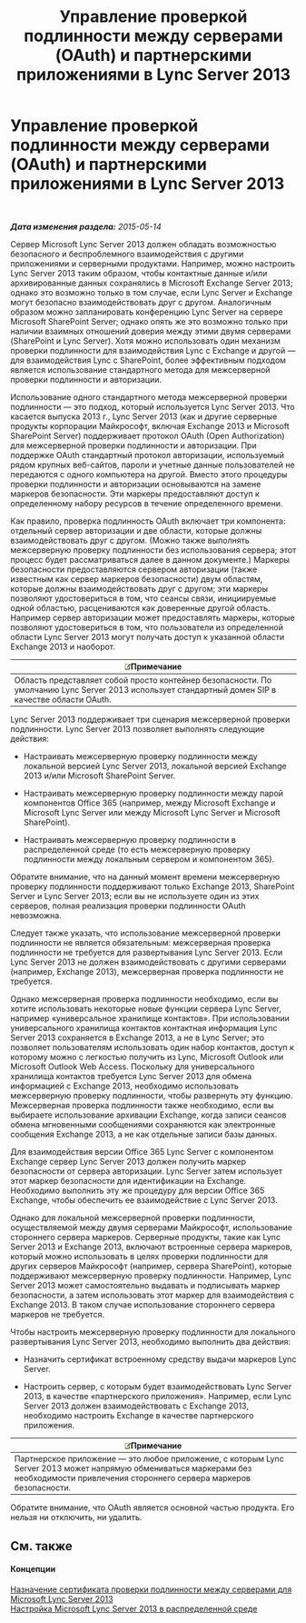 ﻿---
title: Управление проверкой подлинности между серверами (OAuth) и партнерскими приложениями в Lync Server 2013
TOCTitle: Управление проверкой подлинности между серверами (OAuth) и партнерскими приложениями в Lync Server 2013
ms:assetid: 38848373-c8c6-4097-bf7f-699fe471348d
ms:mtpsurl: https://technet.microsoft.com/ru-ru/library/JJ204817(v=OCS.15)
ms:contentKeyID: 49309455
ms.date: 05/19/2016
mtps_version: v=OCS.15
ms.translationtype: HT
---

# Управление проверкой подлинности между серверами (OAuth) и партнерскими приложениями в Lync Server 2013

 

_**Дата изменения раздела:** 2015-05-14_

Сервер Microsoft Lync Server 2013 должен обладать возможностью безопасного и беспроблемного взаимодействия с другими приложениями и серверными продуктами. Например, можно настроить Lync Server 2013 таким образом, чтобы контактные данные и/или архивированные данных сохранялись в Microsoft Exchange Server 2013; однако это возможно только в том случае, если Lync Server и Exchange могут безопасно взаимодействовать друг с другом. Аналогичным образом можно запланировать конференцию Lync Server на сервере Microsoft SharePoint Server; однако опять же это возможно только при наличии взаимных отношений доверия между этими двумя серверами (SharePoint и Lync Server). Хотя можно использовать один механизм проверки подлинности для взаимодействия Lync с Exchange и другой — для взаимодействия Lync с SharePoint, более эффективным подходом является использование стандартного метода для межсерверной проверки подлинности и авторизации.

Использование одного стандартного метода межсерверной проверки подлинности — это подход, который используется Lync Server 2013. Что касается выпуска 2013 г., Lync Server 2013 (как и другие серверные продукты корпорации Майкрософт, включая Exchange 2013 и Microsoft SharePoint Server) поддерживает протокол OAuth (Open Authorization) для межсерверной проверки подлинности и авторизации. При поддержке OAuth стандартный протокол авторизации, используемый рядом крупных веб-сайтов, пароли и учетные данные пользователей не передаются с одного компьютера на другой. Вместо этого процедуры проверки подлинности и авторизации основываются на замене маркеров безопасности. Эти маркеры предоставляют доступ к определенному набору ресурсов в течение определенного времени.

Как правило, проверка подлинность OAuth включает три компонента: отдельный сервер авторизации и две области, которые должны взаимодействовать друг с другом. (Можно также выполнять межсерверную проверку подлинности без использования сервера; этот процесс будет рассматриваться далее в данном документе.) Маркеры безопасности предоставляются сервером авторизации (также известным как сервер маркеров безопасности) двум областям, которые должны взаимодействовать друг с другом; эти маркеры позволяют удостовериться в том, что сеансы связи, инициируемые одной областью, расцениваются как доверенные другой область. Например сервер авторизации может предоставлять маркеры, которые позволяют удостовериться в том, что пользователи из определенной области Lync Server 2013 могут получать доступ к указанной области Exchange 2013 и наоборот.

<table>
<thead>
<tr class="header">
<th><img src="images/Gg398412.note(OCS.15).gif" title="note" alt="note" />Примечание</th>
</tr>
</thead>
<tbody>
<tr class="odd">
<td>Область представляет собой просто контейнер безопасности. По умолчанию Lync Server 2013 использует стандартный домен SIP в качестве области OAuth.</td>
</tr>
</tbody>
</table>


Lync Server 2013 поддерживает три сценария межсерверной проверки подлинности. Lync Server 2013 позволяет выполнять следующие действия:

  - Настраивать межсерверную проверку подлинности между локальной версией Lync Server 2013, локальной версией Exchange 2013 и/или Microsoft SharePoint Server.

  - Настраивать межсерверную проверку подлинности между парой компонентов Office 365 (например, между Microsoft Exchange и Microsoft Lync Server или между Microsoft Lync Server и Microsoft SharePoint).

  - Настраивать межсерверную проверку подлинности в распределенной среде (то есть межсерверную проверку подлинности между локальным сервером и компонентом 365).

Обратите внимание, что на данный момент времени межсерверную проверку подлинности поддерживают только Exchange 2013, SharePoint Server и Lync Server 2013; если вы не используете один из этих серверов, полная реализация проверки подлинности OAuth невозможна.

Следует также указать, что использование межсерверной проверки подлинности не является обязательным: межсерверная проверка подлинности не требуется для развертывания Lync Server 2013. Если Lync Server 2013 не должен взаимодействовать с другими серверами (например, Exchange 2013), межсерверная проверка подлинности не требуется.

Однако межсерверная проверка подлинности необходимо, если вы хотите использовать некоторые новые функции сервера Lync Server, например «универсальное хранилище контактов». При использовании универсального хранилища контактов контактная информация Lync Server 2013 сохраняется в Exchange 2013, а не в Lync Server; это позволяет пользователям использовать один набор контактов, доступ к которому можно с легкостью получить из Lync, Microsoft Outlook или Microsoft Outlook Web Access. Поскольку для универсального хранилища контактов требуется Lync Server 2013 для обмена информацией с Exchange 2013, необходимо использовать межсерверную проверку подлинности, чтобы развернуть эту функцию. Межсерверная проверка подлинности также необходимо, если вы выбираете использование архивации Exchange, когда записи сеансов обмена мгновенными сообщениями сохраняются как электронные сообщения Exchange 2013, а не как отдельные записи базы данных.

Для взаимодействия версии Office 365 Lync Server с компонентом Exchange сервер Lync Server 2013 должен получить маркер безопасности от сервера авторизации. Lync Server затем использует этот маркер безопасности для идентификации на Exchange. Необходимо выполнить эту же процедуру для версии Office 365 Exchange, чтобы обеспечить ее взаимодействие с Lync Server 2013.

Однако для локальной межсерверной проверки подлинности, осуществляемой между двумя серверами Майкрософт, использование стороннего сервера маркеров. Серверные продукты, такие как Lync Server 2013 и Exchange 2013, включают встроенные сервера маркеров, который можно использовать в целях проверки подлинности для других серверов Майкрософт (например, сервера SharePoint), которые поддерживают межсерверную проверку подлинности. Например, Lync Server 2013 может самостоятельно выдавать и подписывать маркер безопасности, а затем использовать этот маркер для взаимодействия с Exchange 2013. В таком случае использование стороннего сервера маркеров не требуется.

Чтобы настроить межсерверную проверку подлинности для локального развертывания Lync Server 2013, необходимо выполнить два действия:

  - Назначить сертификат встроенному средству выдачи маркеров Lync Server.

  - Настроить сервер, с которым будет взаимодействовать Lync Server 2013, в качестве «партнерского приложения». Например, если Lync Server 2013 должен взаимодействовать с Exchange 2013, необходимо настроить Exchange в качестве партнерского приложения.

<table>
<thead>
<tr class="header">
<th><img src="images/Gg398412.note(OCS.15).gif" title="note" alt="note" />Примечание</th>
</tr>
</thead>
<tbody>
<tr class="odd">
<td>Партнерское приложение — это любое приложение, с которым Lync Server 2013 может напрямую обмениваться маркерами без необходимости привлечения стороннего сервера маркеров безопасности.</td>
</tr>
</tbody>
</table>


Обратите внимание, что OAuth является основной частью продукта. Его нельзя ни отключить, ни удалить.

## См. также

#### Концепции

[Назначение сертификата проверки подлинности между серверами для Microsoft Lync Server 2013](lync-server-2013-assigning-a-server-to-server-authentication-certificate-to-lync-server-2013.md)  
[Настройка Microsoft Lync Server 2013 в распределенной среде](lync-server-2013-configuring-lync-server-in-a-cross-premises-environment.md)

